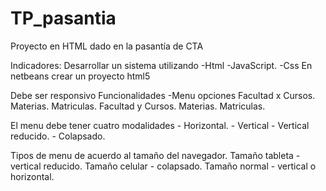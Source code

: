 # TP_pasantia
Proyecto en HTML dado en la pasantía de CTA

Indicadores:
Desarrollar un sistema utilizando 
  -Html
  -JavaScript.
  -Css
En netbeans crear un proyecto html5

Debe ser responsivo
Funcionalidades
  -Menu opciones
 Facultad x 
      Cursos.
      Materias.
      Matriculas. 
 Facultad y
      Cursos.
      Materias.
      Matriculas. 

El menu debe tener cuatro modalidades
     - Horizontal.
     - Vertical
     - Vertical reducido.
     - Colapsado.

Tipos de menu de acuerdo al tamaño del navegador.
     Tamaño tableta   -  vertical reducido.
     Tamaño celular   -  colapsado.
     Tamaño normal  -  vertical o horizontal.
